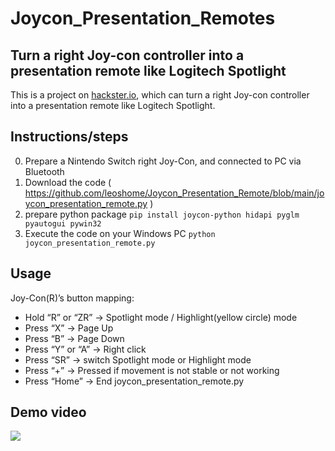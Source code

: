 # Joycon_Presentation_Remotes

## Turn a right Joy-con controller into a presentation remote like Logitech Spotlight

This is a project on [hackster.io](https://www.hackster.io/leo49/right-joy-con-controller-as-a-presentation-remote-5810e4 "hackster.io"), which can turn a right Joy-con controller into a presentation remote like Logitech Spotlight.

## Instructions/steps
0. Prepare a Nintendo Switch right Joy-Con, and connected to PC via Bluetooth
1. Download the code ( https://github.com/leoshome/Joycon_Presentation_Remote/blob/main/joycon_presentation_remote.py )
2. prepare python package
`pip install joycon-python hidapi pyglm pyautogui pywin32`
3. Execute the code on your Windows PC
`python joycon_presentation_remote.py`

## Usage
Joy-Con(R)’s button mapping:
- Hold “R” or “ZR” → Spotlight mode / Highlight(yellow circle) mode
- Press “X” → Page Up
- Press “B” → Page Down
- Press “Y” or “A” → Right click
- Press “SR” → switch Spotlight mode or Highlight mode
- Press “+” → Pressed if movement is not stable or not working
- Press “Home” → End joycon_presentation_remote.py

## Demo video
[![](https://markdown-videos-api.jorgenkh.no/youtube/BOlwXtNee78)](https://youtu.be/BOlwXtNee78)
